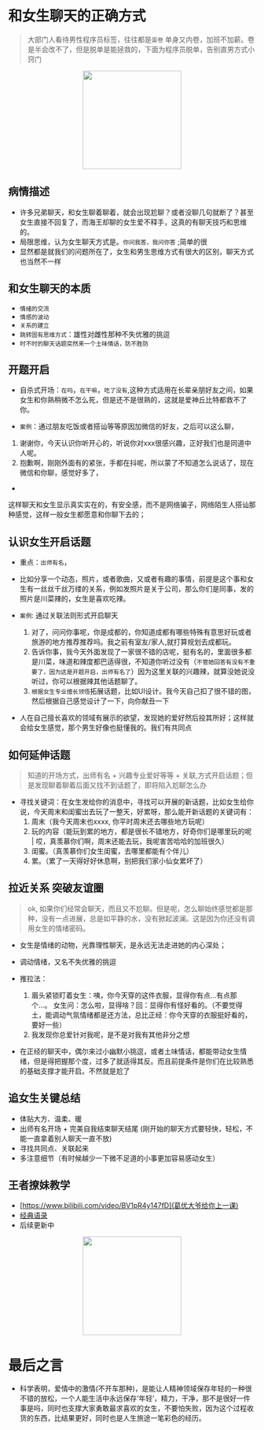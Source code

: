 # 和女生聊天的正确方式
> 大部门人看待男性程序员标签，往往都是``蛋卷`` 单身又内卷，加班不加薪。卷是半会改不了，但是脱单是能拯救的，下面为程序员脱单，告别直男方式小窍门

<img src="https://gimg2.baidu.com/image_search/src=http%3A%2F%2Fp0.ssl.cdn.btime.com%2Ft0176d975e963c2f40c.jpg&refer=http%3A%2F%2Fp0.ssl.cdn.btime.com&app=2002&size=f9999,10000&q=a80&n=0&g=0n&fmt=jpeg?sec=1641320185&t=8671230a1722f31f12e073f7fd44597d" width="200" style="display: block; margin: 0 auto;" align="center">

## 病情描述
* 许多兄弟聊天，和女生聊着聊着，就会出现尬聊？或者没聊几句就断了？甚至女生直接不回复了，而海王却聊的女生爱不释手，这真的有聊天技巧和思维的。
* 局限思维，认为女生聊天方式是。``你问我答，我问你答`` ;简单的很
* 显然都是就我们的问题所在了，女生和男生思维方式有很大的区别，聊天方式也当然不一样


## 和女生聊天的本质
* ``情绪的交流``
* ``情感的波动``
* ``关系的建立``
* ``跳转固有思维方式``：雄性对雌性那种不失优雅的挑逗
* ``时不时的聊天话题突然来一个土味情话，防不胜防``

## 开题开启
* 自杀式开场：`在吗`，`在干嘛`，`吃了没有`,这种方式适用在长辈亲朋好友之间，如果女生和你熟稍微不怎么死，但是还不是很熟的，这就是爱神丘比特都救不了你。

* `案例`：通过朋友吃饭或者搭讪等等原因加微信的好友，之后可以这么聊，
1.  谢谢你，今天认识你听开心的，听说你对xxx很感兴趣，正好我们也是同道中人呢。
2.  抱歉啊，刚刚外面有的紧张，手都在抖呢，所以蒙了不知道怎么说话了，现在微信和你聊，感觉好多了，
* 

这样聊天和女生显示真实实在的，有安全感，而不是网络骗子，网络陌生人搭讪那种感觉，这样一般女生都愿意和你聊下去的；

## 认识女生开启话题
* 重点：``出师有名``，
* 比如分享一个动态，照片，或者歌曲，又或者有趣的事情，前提是这个事和女生有一丝丝千丝万缕的关系，例如发照片是关于公司，那么你们是同事，发的照片是川菜辣的，女生是喜欢吃辣。

* `案例`: 通过关联法则形式开启聊天
  1. 对了，问问你事呢，你是成都的，你知道成都有哪些特殊有意思好玩或者旅游的地方推荐推荐吗。我之前有室友/家人,就打算规划去成都玩。
  2. 告诉你事，我今天外面发现了一家很不错的店呢，挺有名的，里面很多都是川菜，味道和辣度都巴适得很，不知道你听过没有（`不管她回答有没有不重要了，因为这是开题开启，出师有名了`）因为这里关联的兴趣辣，就算没她说没听过，你可以根据辣其他话题聊了。
  3. `根据女生专业擅长领悟`拓展话题，比如UI设计。我今天自己扣了很不错的图，然后根据自己感觉设计了一下，向你献丑一下

* 人在自己擅长喜欢的领域有展示的欲望，发现她的爱好然后投其所好；这样就会给女生感觉，那个男生好像也挺懂我的。我们有共同点

## 如何延伸话题
> 知道的开场方式，出师有名 + 兴趣专业爱好等等 + 关联,方式开启话题；但是发现聊着聊着后面又找不到话题了，即将陷入尬聊怎么办

* 寻找关键词：在女生发给你的消息中，寻找可以开展的新话题，比如女生给你说，今天周末和闺蜜出去玩了一整天，好累呀，那么能开新话题的关键词有：
  1. 周末（我今天周末也xxxx, 你平时周末还去哪些地方玩呢）
  2. 玩的内容（能玩到累的地方，都是很长不错地方，好奇你们是哪里玩的呢 | 哎，真羡慕你们啊，周末还能去玩，我呢害苦哈哈的加班很久）
  3. 闺蜜。（真羡慕你们女生闺蜜，去哪里都能有个伴儿）
  4. 累。（累了一天得好好休息啊，别把我们家小仙女累坏了）

## 拉近关系 突破友谊圈
> ok, 如果你们经常会聊天，而且又不尬聊。但是呢，怎么聊始终感觉都是那种，没有一点进展，总是如平静的水，没有掀起波澜。这是因为你还没有调用女生的情绪密码。
* 女生是情绪的动物，光靠理性聊天，是永远无法走进她的内心深处；

* 调动情绪，又名不失优雅的挑逗
* 推拉法：
  1. 眉头紧锁盯着女生：咦，你今天穿的这件衣服，显得你有点...有点那个...。 女生问：怎么啦，显得啥？回：显得你有怪好看的。（不要觉得土，能调动气氛情绪都是还方法，总比正经：你今天穿的衣服挺好看的，要好一些）
  2. 我发现你总爱针对我呢，是不是对我有其他非分之想
  
* 在正经的聊天中，偶尔来过小幽默小挑逗，或者土味情话，都能带动女生情绪，但是得把握那个度，过多了就适得其反。而且前提条件是你们在比较熟悉的基础支撑才能开启。不然就是尬了

## 追女生关键总结
* 体贴大方、温柔、暖
* 出师有名开场 + 完美自我结束聊天结尾 (刚开始的聊天方式要轻快，轻松，不能一直拿着别人聊天一直不放)
* 寻找共同点、关联起来
* 多注意细节（有时候越少一下微不足道的小事更加容易感动女生）


## 王者撩妹教学
* [https://www.bilibili.com/video/BV1pR4y147fD](葛优大爷给你上一课)
* [经典语录](https://www.bilibili.com/video/BV1hA411G7FZ/?spm_id_from=333.788.recommend_more_video.-1)
* 后续更新中

<img src="https://gimg2.baidu.com/image_search/src=http%3A%2F%2Fdingyue.ws.126.net%2F2020%2F0418%2F51f24ba6j00q8z7n80027c000u000jzc.jpg&refer=http%3A%2F%2Fdingyue.ws.126.net&app=2002&size=f9999,10000&q=a80&n=0&g=0n&fmt=jpeg?sec=1641320047&t=bfa1a2acdc49ed6e7cd3bd1b37a614a1" width="200" style="display: block; margin: 0 auto;" align="center">

# 最后之言
* 科学表明，爱情中的激情(不开车那种)，是能让人精神领域保存年轻的一种很不错的放松，一个人能生活中永远保存‘年轻’，精力，干净，那不是很好一件事是吗，同时也支撑大家勇敢最求喜欢的女生，不要怕失败，因为这个过程收货的东西，比结果更好，同时也是人生旅途一笔彩色的经历。